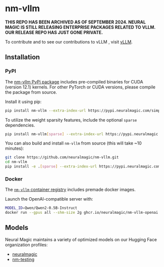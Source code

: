 # nm-vllm


__THIS REPO HAS BEEN ARCHIVED AS OF SEPTEMBER 2024. NEURAL MAGIC IS STILL RELEASING ENTERPRISE PACKAGES RELATED TO VLLM. OUR RELEASE REPO HAS JUST GONE PRIVATE.__

To contribute and to see our contributions to vLLM , visit [vLLM](https://github.com/vllm-project/vllm).


## Installation

### PyPI
The [nm-vllm PyPi package](https://pypi.neuralmagic.com/simple/nm-vllm/index.html) includes pre-compiled binaries for CUDA (version 12.1) kernels. For other PyTorch or CUDA versions, please compile the package from source.

Install it using pip:
```bash
pip install nm-vllm --extra-index-url https://pypi.neuralmagic.com/simple
```

To utilize the weight sparsity features, include the optional `sparse` dependencies.
```bash
pip install nm-vllm[sparse] --extra-index-url https://pypi.neuralmagic.com/simple
```

You can also build and install `nm-vllm` from source (this will take ~10 minutes):
```bash
git clone https://github.com/neuralmagic/nm-vllm.git
cd nm-vllm
pip install -e .[sparse] --extra-index-url https://pypi.neuralmagic.com/simple
```

### Docker

The [`nm-vllm` container registry](https://github.com/neuralmagic/nm-vllm/pkgs/container/nm-vllm-openai) includes premade docker images.

Launch the OpenAI-compatible server with:

```bash
MODEL_ID=Qwen/Qwen2-0.5B-Instruct
docker run --gpus all --shm-size 2g ghcr.io/neuralmagic/nm-vllm-openai:latest --model $MODEL_ID
```

## Models

Neural Magic maintains a variety of optimized models on our Hugging Face organization profiles:
- [neuralmagic](https://huggingface.co/neuralmagic)
- [nm-testing](https://huggingface.co/nm-testing)
